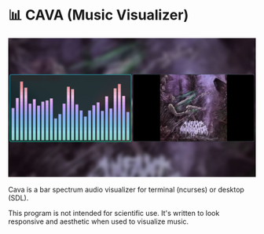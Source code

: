 # 📊 CAVA (Music Visualizer)

![Cava Music Visualizer](./.assets/cava.jpg)

Cava is a bar spectrum audio visualizer for terminal (ncurses) or desktop (SDL).

This program is not intended for scientific use. It's written to look responsive and aesthetic when used to visualize music.
